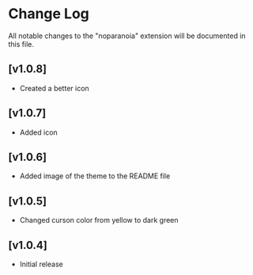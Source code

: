 # Change Log

All notable changes to the "noparanoia" extension will be documented in this file.

## [v1.0.8]
- Created a better icon

## [v1.0.7]
- Added icon

## [v1.0.6]
- Added image of the theme to the README file

## [v1.0.5]
- Changed curson color from yellow to dark green

## [v1.0.4]
- Initial release
